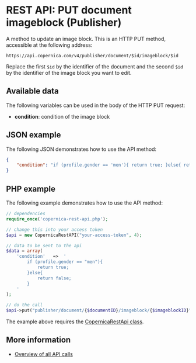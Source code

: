 # REST API: PUT document imageblock (Publisher)

A method to update an image block. This is an HTTP PUT 
method, accessible at the following address:

`https://api.copernica.com/v4/publisher/document/$id/imageblock/$id`

Replace the first `$id` by the identifier of the document and the second `$id` by the identifier of the image block you want to edit.

## Available data

The following variables can be used in the body of the HTTP PUT request:

* **condition**: condition of the image block

## JSON example
The following JSON demonstrates how to use the API method:

```json
{
    "condition": "if (profile.gender == 'men'){ return true; }else{ return false; }"
}
```

## PHP example

The following example demonstrates how to use the API method:

```php
// dependencies
require_once('copernica-rest-api.php');

// change this into your access token
$api = new CopernicaRestAPI("your-access-token", 4);

// data to be sent to the api
$data = array(
    'condition'   =>  '
        if (profile.gender == "men"){ 
            return true;
        }else{
            return false;
        }
    '
);

// do the call
$api->put("publisher/document/{$documentID}/imageblock/{$imageblockID}", $data);
```

The example above requires the [CopernicaRestApi class](rest-php).

## More information

- [Overview of all API calls](rest-api)
